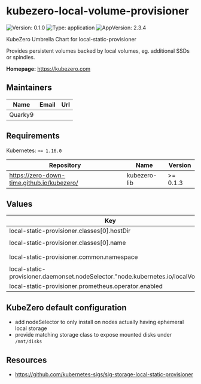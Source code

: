 # kubezero-local-volume-provisioner

![Version: 0.1.0](https://img.shields.io/badge/Version-0.1.0-informational?style=flat-square) ![Type: application](https://img.shields.io/badge/Type-application-informational?style=flat-square) ![AppVersion: 2.3.4](https://img.shields.io/badge/AppVersion-2.3.4-informational?style=flat-square)

KubeZero Umbrella Chart for local-static-provisioner

Provides persistent volumes backed by local volumes, eg. additional SSDs or spindles.

**Homepage:** <https://kubezero.com>

## Maintainers

| Name | Email | Url |
| ---- | ------ | --- |
| Quarky9 |  |  |

## Requirements

Kubernetes: `>= 1.16.0`

| Repository | Name | Version |
|------------|------|---------|
| https://zero-down-time.github.io/kubezero/ | kubezero-lib | >= 0.1.3 |

## Values

| Key | Type | Default | Description |
|-----|------|---------|-------------|
| local-static-provisioner.classes[0].hostDir | string | `"/mnt/disks"` |  |
| local-static-provisioner.classes[0].name | string | `"local-sc-xfs"` |  |
| local-static-provisioner.common.namespace | string | `"kube-system"` |  |
| local-static-provisioner.daemonset.nodeSelector."node.kubernetes.io/localVolume" | string | `"present"` |  |
| local-static-provisioner.prometheus.operator.enabled | bool | `false` |  |

## KubeZero default configuration

- add nodeSelector to only install on nodes actually having ephemeral local storage
- provide matching storage class to expose mounted disks under `/mnt/disks`

## Resources

- https://github.com/kubernetes-sigs/sig-storage-local-static-provisioner

